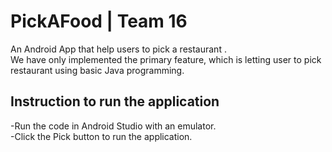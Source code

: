 # PickAFood | Team 16
An Android App that help users to pick a restaurant .<br>
We have only implemented the primary feature, which is letting user to pick restaurant using basic Java programming. 

## Instruction to run the application
-Run the code in Android Studio with an emulator.<br>
-Click the Pick button to run the application.




